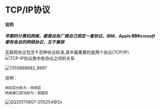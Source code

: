 # TCP/IP协议

#### 说明

***早期的计算机网络，都是由各厂商自己规定一套协议，IBM、Apple和Microsoft都有各自的网络协议，互不兼容*** 

互联网协议包含千百种协议标准,其中最重要的是两个协议(TCP/IP)![TCP-IP协议族中各协议之间的关系](D:\随笔\复习\Day03\素材\TCP-IP协议族中各协议之间的关系.jpg)

![1355668682_9897](D:\随笔\复习\Day03\素材\1355668682_9897.jpg)

说明：

```
网际层也称为：网络层
网络接口层也称为：链路层
```





![QQ20170807-205254@2x](D:\随笔\复习\Day03\素材\QQ20170807-205254@2x.png)

